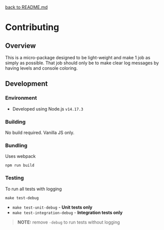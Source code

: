 [back to README.md](README.md)

# Contributing

## Overview
This is a micro-package designed to be light-weight and make 1 job as simply as possible.  That job
should only be to make clear log messages by having levels and console coloring.


## Development

### Environment

- Developed using Node.js `v14.17.3`

### Building
No build required.  Vanilla JS only.

### Bundling
Uses webpack

```
npm run build
```

### Testing

To run all tests with logging
```
make test-debug
```

- `make test-unit-debug` - **Unit tests only**
- `make test-integration-debug` - **Integration tests only**

> **NOTE:** remove `-debug` to run tests without logging
